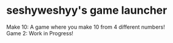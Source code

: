 # seshyweshyy's game launcher
Make 10: A game where you make 10 from 4 different numbers!
<br>Game 2: Work in Progress!
